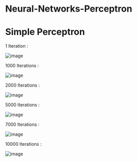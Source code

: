 # Neural-Networks-Perceptron

# Simple Perceptron
1 Iteration :

![image](https://user-images.githubusercontent.com/81099796/140975343-64701185-c33e-4556-9784-5281b654883f.png)

1000 Iterations : 

![image](https://user-images.githubusercontent.com/81099796/140975438-3098d433-7579-41a4-9b48-fed3aad05b3f.png)

2000 Iterations :

![image](https://user-images.githubusercontent.com/81099796/140975485-acdf8d58-4707-496c-9e8b-5390e4891d89.png)

5000 Iterations : 

![image](https://user-images.githubusercontent.com/81099796/140975556-fe7e4547-5994-40b1-8d59-06869e2c28a3.png)

7000 Iterations : 

![image](https://user-images.githubusercontent.com/81099796/140975600-9c9391b7-a38b-4aed-a4a7-d977ea713fe0.png)

10000 Iterations :

![image](https://user-images.githubusercontent.com/81099796/140975657-a395adbf-93d6-42fe-a811-cde10736041a.png)
